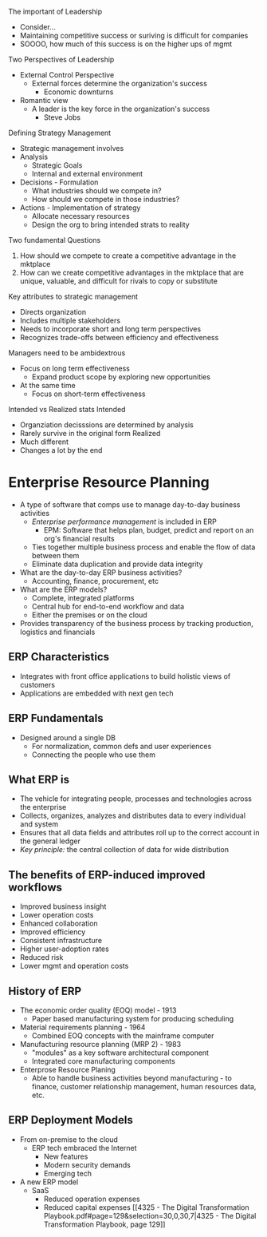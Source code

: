The important of Leadership
- Consider...
- Maintaining competitive success or suriving is difficult for companies
- SOOOO, how much of this success is on the higher ups of mgmt

Two Perspectives of Leadership
- External Control Perspective
	- External forces determine the organization's success
		- Economic downturns
- Romantic view
	- A leader is the key force in the organization's success
		- Steve Jobs

Defining Strategy Management
- Strategic management involves
- Analysis
	- Strategic Goals
	- Internal and external environment
- Decisions - Formulation
	- What industries should we compete in?
	- How should we compete in those industries?
- Actions - Implementation of strategy
	- Allocate necessary resources
	- Design the org to bring intended strats to reality

Two fundamental Questions
1. How should we compete to create a competitive advantage in the mktplace
2. How can we create competitive advantages in the mktplace that are unique, valuable, and difficult for rivals to copy or substitute

Key attributes to strategic management
- Directs organization
- Includes multiple stakeholders
- Needs to incorporate short and long term perspectives
- Recognizes trade-offs between efficiency and effectiveness

Managers need to be ambidextrous
- Focus on long term effectiveness
	- Expand product scope by exploring new opportunities
- At the same time
	- Focus on short-term effectiveness

Intended vs Realized stats
Intended
- Organziation decisssions are determined by analysis
- Rarely survive in the original form
Realized
- Much different
- Changes a lot by the end

# Enterprise Resource Planning
- A type of software that comps use to manage day-to-day business activities
	- *Enterprise performance management* is included in ERP
		- EPM: Software that helps plan, budget, predict and report on an org's financial results
	- Ties together multiple business process and enable the flow of data between them
	- Eliminate data duplication and provide data integrity
- What are the day-to-day ERP business activities?
	- Accounting, finance, procurement, etc
- What are the ERP models?
	- Complete, integrated platforms
	- Central hub for end-to-end workflow and data
	- Either the premises or on the cloud
- Provides transparency of the business process by tracking production, logistics and financials
## ERP Characteristics
- Integrates with front office applications to build holistic views of customers
- Applications are embedded with next gen tech
## ERP Fundamentals
- Designed around a single DB
	- For normalization, common defs and user experiences
	- Connecting the people who use them

## What ERP is
- The vehicle for integrating people, processes and technologies across the enterprise
- Collects, organizes, analyzes and distributes data to every individual and system
- Ensures that all data fields and attributes roll up to the correct account in the general ledger
- *Key principle:* the central collection of data for wide distribution

## The benefits of ERP-induced improved workflows
- Improved business insight
- Lower operation costs
- Enhanced collaboration
- Improved efficiency
- Consistent infrastructure
- Higher user-adoption rates
- Reduced risk
- Lower mgmt and operation costs

## History of ERP
- The economic order quality (EOQ) model - 1913
	- Paper based manufacturing system for producing scheduling
- Material requirements planning  - 1964
	- Combined EOQ concepts with the mainframe computer
- Manufacturing resource planning (MRP 2) - 1983
	- "modules" as a key software architectural component
	- Integrated core manufacturing components
- Enterprose Resource Planing
	- Able to handle business activities beyond manufacturing - to finance, customer relationship management, human resources data, etc.

## ERP Deployment Models
- From on-premise to the cloud
	- ERP tech embraced the Internet
		- New features
		- Modern security demands
		- Emerging tech
- A new ERP model
	- SaaS
		- Reduced operation expenses
		- Reduced capital expenses
[[4325 - The Digital Transformation Playbook.pdf#page=129&selection=30,0,30,7|4325 - The Digital Transformation Playbook, page 129]]
